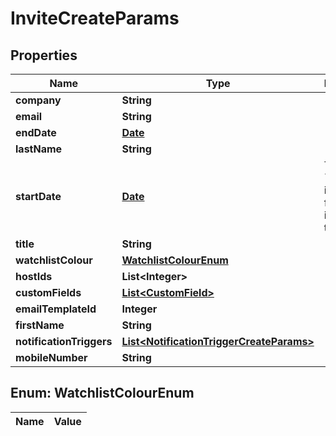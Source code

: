 

# InviteCreateParams

## Properties

Name | Type | Description | Notes
------------ | ------------- | ------------- | -------------
**company** | **String** |  |  [optional]
**email** | **String** |  | 
**endDate** | [**Date**](Date.md) |  |  [optional]
**lastName** | **String** |  | 
**startDate** | [**Date**](Date.md) | The &#x60;start_date&#x60; is required for invitations to lobbies |  [optional]
**title** | **String** |  |  [optional]
**watchlistColour** | [**WatchlistColourEnum**](#WatchlistColourEnum) |  |  [optional]
**hostIds** | **List&lt;Integer&gt;** |  |  [optional]
**customFields** | [**List&lt;CustomField&gt;**](CustomField.md) |  |  [optional]
**emailTemplateId** | **Integer** |  |  [optional]
**firstName** | **String** |  | 
**notificationTriggers** | [**List&lt;NotificationTriggerCreateParams&gt;**](NotificationTriggerCreateParams.md) |  |  [optional]
**mobileNumber** | **String** |  |  [optional]


## Enum: WatchlistColourEnum

Name | Value
---- | -----




